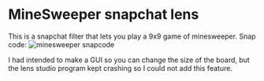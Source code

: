 # MineSweeper snapchat lens
This is a snapchat filter that lets you play a 9x9 game of minesweeper.
Snap code:
![minesweeper snapcode](https://i.imgur.com/tbbLjZS.png)


I had intended to make a GUI so you can change the size of the board, but the lens studio program kept crashing so I could not add this feature.
```
